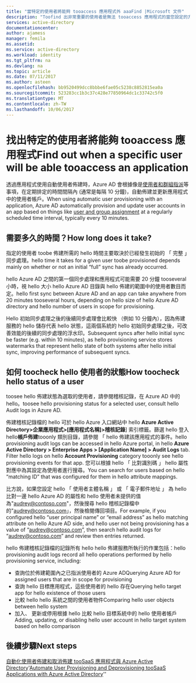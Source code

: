 ```yaml
---
title: "當特定的使用者將能夠 tooaccess 應用程式外 aaaFind |Microsoft 文件"
description: "Toofind 出非常重要的使用者是無法 tooaccess 應用程式的當您設定的方式進行使用者佈建與 Azure AD"
services: active-directory
documentationcenter: 
author: ajamess
manager: femila
ms.assetid: 
ms.service: active-directory
ms.workload: identity
ms.tgt_pltfrm: na
ms.devlang: na
ms.topic: article
ms.date: 07/11/2017
ms.author: asteen
ms.openlocfilehash: bb9520499dcc8bbbe6fae05c5238c8852815ea0a
ms.sourcegitcommit: 523283cc1b3c37c428e77850964dc1c33742c5f0
ms.translationtype: MT
ms.contentlocale: zh-TW
ms.lasthandoff: 10/06/2017
---
```

# <a name="find-out-when-a-specific-user-will-be-able-tooaccess-an-application"></a><span data-ttu-id="e6121-103">找出特定的使用者將能夠 tooaccess 應用程式</span><span class="sxs-lookup"><span data-stu-id="e6121-103">Find out when a specific user will be able tooaccess an application</span></span>
<span data-ttu-id="e6121-104">透過應用程式使用自動使用者佈建時，Azure AD 會根據像是[使用者和群組指派](https://docs.microsoft.com/azure/active-directory/active-directory-coreapps-assign-user-azure-portal)等事項，在定期排定的時間間隔內 (通常是每隔 10 分鐘)，自動佈建並更新應用程式中的使用者帳戶。</span><span class="sxs-lookup"><span data-stu-id="e6121-104">When using automatic user provisioning with an application, Azure AD automatically provision and update user accounts in an app based on things like [user and group assignment](https://docs.microsoft.com/azure/active-directory/active-directory-coreapps-assign-user-azure-portal) at a regularly scheduled time interval, typically every 10 minutes.</span></span>

## <a name="how-long-does-it-take"></a><span data-ttu-id="e6121-105">需要多久的時間？</span><span class="sxs-lookup"><span data-stu-id="e6121-105">How long does it take?</span></span>

<span data-ttu-id="e6121-106">指定的使用者 toobe 佈建所需的 hello 時間主要取決於已經發生初始的 「 完整 」 同步處理。</span><span class="sxs-lookup"><span data-stu-id="e6121-106">hello time it takes for a given user toobe provisioned depends mainly on whether or not an initial “full” sync has already occurred.</span></span>

<span data-ttu-id="e6121-107">hello Azure AD 之間的第一個同步處理和應用程式可能需要 20 分鐘 tooseveral 小時，視 hello 大小 hello Azure AD 目錄與 hello 佈建的範圍中的使用者數目而定。</span><span class="sxs-lookup"><span data-stu-id="e6121-107">hello first sync between Azure AD and an app can take anywhere from 20 minutes tooseveral hours, depending on hello size of hello Azure AD directory and hello number of users in scope for provisioning.</span></span> 

<span data-ttu-id="e6121-108">Hello 初始同步處理之後的後續同步處理會比較快 （例如 10 分鐘內），因為佈建服務的 hello 儲存代表 hello 狀態，這兩個系統的 hello 初始同步處理之後，可改善效能的後續的同步處理的浮水印。</span><span class="sxs-lookup"><span data-stu-id="e6121-108">Subsequent syncs after hello initial sync be faster (e.g. within 10 minutes), as hello provisioning service stores watermarks that represent hello state of both systems after hello initial sync, improving performance of subsequent syncs.</span></span>

## <a name="how-toocheck-hello-status-of-a-user"></a><span data-ttu-id="e6121-109">如何 toocheck hello 使用者的狀態</span><span class="sxs-lookup"><span data-stu-id="e6121-109">How toocheck hello status of a user</span></span>

<span data-ttu-id="e6121-110">toosee hello 佈建狀態為選取的使用者，請參閱稽核記錄，在 Azure AD 中的 hello。</span><span class="sxs-lookup"><span data-stu-id="e6121-110">toosee hello provisioning status for a selected user, consult hello Audit logs in Azure AD.</span></span>

<span data-ttu-id="e6121-111">佈建稽核記錄檔的 hello 可於 hello Azure 入口網站中 hello **Azure Active Directory&gt;企業應用程式&gt;\[應用程式名稱\]&gt;稽核記錄**] 索引標籤。篩選 hello 登入 hello**帳戶佈建**tooonly 類別目錄，請參閱 「 hello 佈建該應用程式的事件。</span><span class="sxs-lookup"><span data-stu-id="e6121-111">hello provisioning audit logs can be accessed in hello Azure portal, in hello **Azure Active Directory &gt; Enterprise Apps &gt; \[Application Name\] &gt; Audit Logs** tab. Filter hello logs on hello **Account Provisioning** category tooonly see hello provisioning events for that app.</span></span> <span data-ttu-id="e6121-112">您可以根據 hello 「 比對識別碼 」 hello 屬性對應中為其設定為使用者進行搜尋。</span><span class="sxs-lookup"><span data-stu-id="e6121-112">You can search for users based on hello “matching ID” that was configured for them in hello attribute mappings.</span></span> 

<span data-ttu-id="e6121-113">比方說，如果您設定 hello 「 使用者主體名稱 」 或 「 電子郵件地址 」 為 hello 比對一邊 hello Azure AD 的屬性和 hello 使用者未提供的值為"audrey@contoso.com"，然後搜尋 hello 稽核記錄檔中的"audrey@contoso.com」，然後檢閱傳回項目。</span><span class="sxs-lookup"><span data-stu-id="e6121-113">For example, if you configured hello “user principal name” or “email address” as hello matching attribute on hello Azure AD side, and hello user not being provisioning has a value of “audrey@contoso.com”, then search hello audit logs for “audrey@contoso.com” and review then entries returned.</span></span>

<span data-ttu-id="e6121-114">hello 佈建稽核記錄檔的記錄所有 hello hello 佈建服務所執行的作業包括：</span><span class="sxs-lookup"><span data-stu-id="e6121-114">hello provisioning audit logs record all hello operations performed by hello provisioning service, including:</span></span>

* <span data-ttu-id="e6121-115">查詢位於佈建範圍內之已指派使用者的 Azure AD</span><span class="sxs-lookup"><span data-stu-id="e6121-115">Querying Azure AD for assigned users that are in scope for provisioning</span></span>
* <span data-ttu-id="e6121-116">查詢 hello 目標應用程式，這些使用者的 hello 存在</span><span class="sxs-lookup"><span data-stu-id="e6121-116">Querying hello target app for hello existence of those users</span></span>
* <span data-ttu-id="e6121-117">比較 hello hello 系統之間的使用者物件</span><span class="sxs-lookup"><span data-stu-id="e6121-117">Comparing hello user objects between hello system</span></span>
* <span data-ttu-id="e6121-118">加入、 更新或停用根據 hello 比較 hello 目標系統中的 hello 使用者帳戶</span><span class="sxs-lookup"><span data-stu-id="e6121-118">Adding, updating, or disabling hello user account in hello target system based on hello comparison</span></span>

## <a name="next-steps"></a><span data-ttu-id="e6121-119">後續步驟</span><span class="sxs-lookup"><span data-stu-id="e6121-119">Next steps</span></span>
<span data-ttu-id="e6121-120">[自動化使用者佈建和取消佈建 tooSaaS 應用程式與 Azure Active Directory](https://docs.microsoft.com/azure/active-directory/active-directory-saas-app-provisioning)'</span><span class="sxs-lookup"><span data-stu-id="e6121-120">[Automate User Provisioning and Deprovisioning tooSaaS Applications with Azure Active Directory](https://docs.microsoft.com/azure/active-directory/active-directory-saas-app-provisioning)''</span></span>
